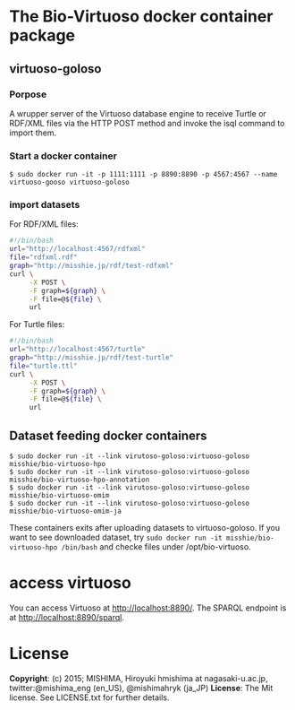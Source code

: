 # The Bio-Virtuoso docker container package

## virtuoso-goloso
### Porpose
A wrupper server of the Virtuoso database engine to receive Turtle or RDF/XML files via the HTTP POST method and invoke the isql command to import them.

### Start a docker container
```
$ sudo docker run -it -p 1111:1111 -p 8890:8890 -p 4567:4567 --name virtuoso-gooso virtuoso-goloso 
```

### import datasets 
For RDF/XML files:
```bash
#!/bin/bash
url="http://localhost:4567/rdfxml"
file="rdfxml.rdf"
graph="http://misshie.jp/rdf/test-rdfxml"
curl \
     -X POST \
     -F graph=${graph} \
     -F file=@${file} \
     url
```
For Turtle files:
```bash
#!/bin/bash
url="http://localhost:4567/turtle"
graph="http://misshie.jp/rdf/test-turtle"
file="turtle.ttl"
curl \
     -X POST \
     -F graph=${graph} \
     -F file=@${file} \
     url
```

## Dataset feeding docker containers
```
$ sudo docker run -it --link virutoso-goloso:virtuoso-goloso misshie/bio-virtuoso-hpo
$ sudo docker run -it --link virutoso-goloso:virtuoso-goloso misshie/bio-virtuoso-hpo-annotation
$ sudo docker run -it --link virutoso-goloso:virtuoso-goloso misshie/bio-virtuoso-omim
$ sudo docker run -it --link virutoso-goloso:virtuoso-goloso misshie/bio-virtuoso-omim-ja
```
These containers exits after uploading datasets to virtuoso-goloso. If you want to see downloaded dataset, try `sudo docker run -it misshie/bio-virtuoso-hpo /bin/bash` and checke files under /opt/bio-virtuoso.

# access virtuoso
You can access Virtuoso at <http://localhost:8890/>. The SPARQL endpoint is at <http://localhost:8890/sparql>.

# License
**Copyright**: (c) 2015; MISHIMA, Hiroyuki
hmishima at nagasaki-u.ac.jp, twitter:@mishima_eng (en_US), @mishimahryk (ja_JP)
**License**: The Mit license. See LICENSE.txt for further details.
